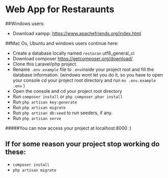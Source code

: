 # Web App for Restaraunts


##Windows users:
- Download xampp: https://www.apachefriends.org/index.html

##Mac Os, Ubuntu and windows users continue here:
- Create a database locally named `restoran` utf8_general_ci 
- Download composer https://getcomposer.org/download/
- Clone this Laravel/php project.
- Rename `.env.example` file to `.env`inside your project root and fill the database information.
  (windows wont let you do it, so you have to open your console cd your project root directory and run `mv .env.example .env` )
- Open the console and cd your project root directory
- Run `composer install` or ```php composer.phar install```
- Run `php artisan key:generate` 
- Run `php artisan migrate`
- Run `php artisan db:seed` to run seeders, if any.
- Run `php artisan serve`

#####You can now access your project at localhost:8000 :)

## If for some reason your project stop working do these:
- `composer install`
- `php artisan migrate`
